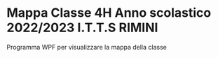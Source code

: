 # Mappa Classe 4H Anno scolastico 2022/2023 I.T.T.S RIMINI
Programma WPF per visualizzare la mappa della classe
